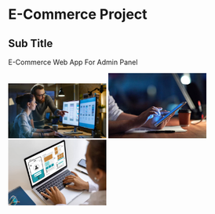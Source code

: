 # E-Commerce Project
## Sub Title
E-Commerce Web App For Admin Panel
<p>
<img src="https://github.com/tubanursmsk/e-commerce/blob/master/images/1.jpg" width="200"/>
  <img src="https://github.com/tubanursmsk/e-commerce/blob/master/images/2.jpg" width="200"/>
  <img src="https://github.com/tubanursmsk/e-commerce/blob/master/images/3.jpg" width="200"/>
</p>


